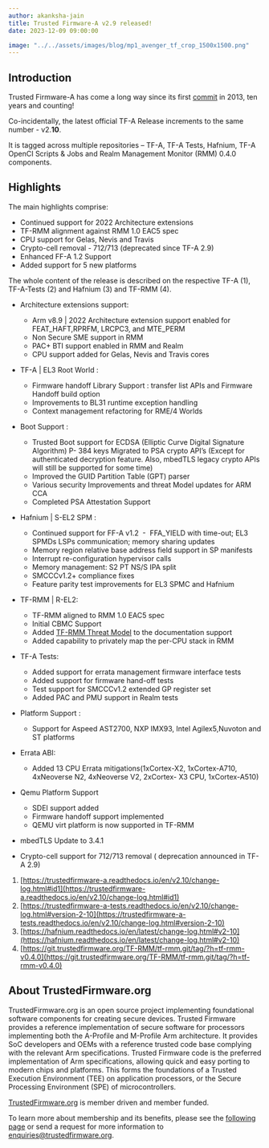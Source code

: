 ```yaml
---
author: akanksha-jain
title: Trusted Firmware-A v2.9 released!
date: 2023-12-09 09:00:00

image: "../../assets/images/blog/mp1_avenger_tf_crop_1500x1500.png"
---
```


## Introduction

Trusted Firmware-A has come a long way since its first [commit](https://review.trustedfirmware.org/plugins/gitiles/TF-A/trusted-firmware-a/+/4f6ad66ae9fcc8bcb3b0fcee10b7ab1ffcaf1a56) in 2013, ten years and counting!

Co-incidentally, the latest official TF-A Release increments to the same number - v2.**10**.

It is tagged across multiple repositories – TF-A, TF-A Tests, Hafnium, TF-A OpenCI Scripts &amp;
Jobs and Realm Management Monitor (RMM) 0.4.0 components.

## Highlights

The main highlights comprise:

- Continued support for 2022 Architecture extensions
- TF-RMM alignment against RMM 1.0 EAC5 spec
- CPU support for Gelas, Nevis and Travis 
- Crypto-cell removal - 712/713 (deprecated since TF-A 2.9)
- Enhanced FF-A 1.2 Support 
- Added support for 5 new platforms

The whole content of the release is described on the respective TF-A (1), TF-A-Tests (2) and
Hafnium (3) and TF-RMM (4).

- Architecture extensions support:
  - Arm v8.9 | 2022 Architecture extension support enabled for FEAT_HAFT,RPRFM,
LRCPC3, and MTE_PERM
  - Non Secure SME support in RMM 
  - PAC+ BTI support enabled in RMM and Realm
  - CPU support added for Gelas, Nevis and Travis cores
- TF-A | EL3 Root World :
  - Firmware handoff Library Support : transfer list APIs and Firmware Handoff build
option
  - Improvements to BL31 runtime exception handling 
  - Context management refactoring for RME/4 Worlds 
- Boot Support :
  - Trusted Boot support for ECDSA (Elliptic Curve Digital Signature Algorithm) P-
384 keys
  Migrated to PSA crypto API’s (Except for authenticated decryption feature. Also,
mbedTLS legacy crypto APIs will still be supported for some time)
  - Improved the GUID Partition Table (GPT) parser
  - Various security Improvements and threat Model updates for ARM CCA
  - Completed PSA Attestation Support
- Hafnium | S-EL2 SPM :
  - Continued support for FF-A v1.2  -  FFA_YIELD with time-out; EL3 SPMDs LSPs
communication; memory sharing updates
  - Memory region relative base address field support in SP manifests
  - Interrupt re-configuration hypervisor calls
  - Memory management: S2 PT NS/S IPA split
  - SMCCCv1.2+ compliance fixes
  - Feature parity test improvements for EL3 SPMC and Hafnium
 
- TF-RMM | R-EL2:
  - TF-RMM aligned to RMM 1.0 EAC5 spec
  - Initial CBMC Support
  - Added [TF-RMM Threat Model](https://tf-rmm.readthedocs.io/en/latest/security/threat_model/index.html) to the documentation support
  - Added capability to privately map the per-CPU stack in RMM

- TF-A Tests:
  - Added support for errata management firmware interface tests
  - Added support for firmware hand-off tests
  - Test support for SMCCCv1.2 extended GP register set
  - Added PAC and PMU support in Realm tests
- Platform Support :
  - Support for Aspeed AST2700, NXP IMX93, Intel Agilex5,Nuvoton and ST
platforms
- Errata ABI:
  - Added 13 CPU Errata mitigations(1xCortex-X2, 1xCortex-A710, 4xNeoverse N2,
4xNeoverse V2, 2xCortex- X3 CPU, 1xCortex-A510)

- Qemu Platform Support
  - SDEI support added 
  - Firmware handoff support implemented
  - QEMU virt platform is now supported in TF-RMM
- mbedTLS Update to 3.4.1
- Crypto-cell support for 712/713 removal ( deprecation announced in TF-A 2.9)

1. [https://trustedfirmware-a.readthedocs.io/en/v2.10/change-log.html#id1](https://trustedfirmware-a.readthedocs.io/en/v2.10/change-log.html#id1)
2. [https://trustedfirmware-a-tests.readthedocs.io/en/v2.10/change-log.html#version-2-10](https://trustedfirmware-a-tests.readthedocs.io/en/v2.10/change-log.html#version-2-10)
3. [https://hafnium.readthedocs.io/en/latest/change-log.html#v2-10](https://hafnium.readthedocs.io/en/latest/change-log.html#v2-10)
4. [https://git.trustedfirmware.org/TF-RMM/tf-rmm.git/tag/?h=tf-rmm-v0.4.0](https://git.trustedfirmware.org/TF-RMM/tf-rmm.git/tag/?h=tf-rmm-v0.4.0)

## About TrustedFirmware.org

TrustedFirmware.org is an open source project implementing foundational software components for creating secure devices. Trusted Firmware provides a reference implementation of secure software for processors implementing both the A-Profile and M-Profile Arm architecture. It provides SoC developers and OEMs with a reference trusted code base complying with the relevant Arm specifications. Trusted Firmware code is the preferred implementation of Arm specifications, allowing quick and easy porting to modern chips and platforms. This forms the foundations of a Trusted Execution Environment (TEE) on application processors, or the Secure Processing Environment (SPE) of microcontrollers.

[TrustedFirmware.org](https://www.trustedfirmware.org) is member driven and member funded.

To learn more about membership and its benefits, please see the [following page](/about) or send a request for more information to enquiries@trustedfirmware.org.

